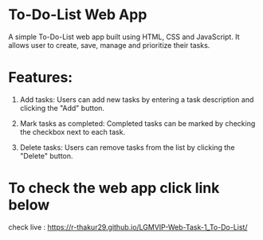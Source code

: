 # To-Do-List Web App
A simple To-Do-List web app built using HTML, CSS and JavaScript. It allows user to create, save, manage and prioritize their tasks. 

# Features:
1) Add tasks: Users can add new tasks by entering a task description and clicking the "Add" button.

2) Mark tasks as completed: Completed tasks can be marked by checking the checkbox next to each task.

3) Delete tasks: Users can remove tasks from the list by clicking the "Delete" button.

# To check the web app click link below
   check live : https://r-thakur29.github.io/LGMVIP-Web-Task-1_To-Do-List/
